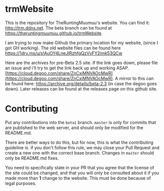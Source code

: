 # trmWebsite
This is the repository for TheRuntingMuumuu's website. You can find it: http://trm.ddns.net. The beta branch can be found at https://theruntingmuumuu.github.io/trmWebsite.

I am trying to now make Github the primary location for my website, (since I got GH working). The old website files can be found here https://1drv.ms/u/s!AuOY4LneJIRzhfgQzVvFY2imk53QCw

Here are the archives for pre-Beta 2.5 site. If the link goes down, please file an issue and i'll try to get the link back up and working ASAP. [https://cloud.degoo.com/share/ZnCxiMNVAOcMwR](https://cloud.degoo.com/share/ZnCxiMNVAOcMwR). A mirror to this can be found here: https://archive.org/details/beta-2.3 (in case the degoo goes down). Later releases can be found at the releases page on this github site.

# Contributing
Put any contributions into the `beta1` branch. `master` is only for commits that are published to the web server, and should only be modified for the README.md.

There are better ways to do this, but for now, this is what the contributing guideline is. if you don't follow this rule, we may close your Pull Request and create a new one with the correct base branch. Changes in `master` should only be README.md fixes.

You need to specifically state in your PR that you agree that the license of the site could be changed, and that you will only be consulted about it if you made more than **1** change to the website. This must be done because of legal purposes.
